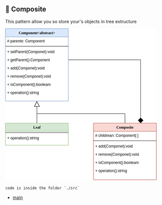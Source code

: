 
  ## :deciduous_tree: Composite
  
  This pattern allow you so store your's objects in tree extructure
  
   <img src= "./assets/structural/Composite.png">
   
    code is inside the folder `./src`
    

* [main](https://github.com/nicolaskruger/designPatterns)
